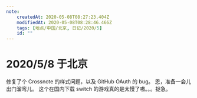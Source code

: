 ```yaml
---
note:
    createdAt: 2020-05-08T08:27:23.404Z
    modifiedAt: 2020-05-08T08:28:46.466Z
    tags: [地点/中国/北京, 日记/2020/5]
    id: ""
---
```

# 2020/5/8 于北京
<!-- @timer "date":"Fri May 08 2020 16:28:14 GMT+0800 (China Standard Time)" -->
修复了个 Crossnote 的样式问题，以及 GitHub OAuth 的 bug。
恩，准备一会儿出门溜弯儿。
这个在国内下载 switch 的游戏真的是太慢了嗷。。。捉急。

